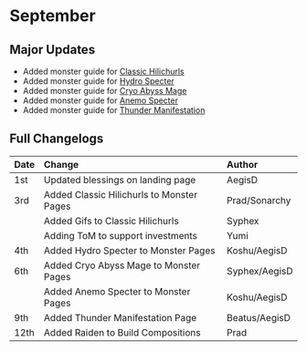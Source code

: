 # September

## Major Updates

* Added monster guide for [Classic Hilichurls](../../monsters/hilichurls/classic-hilichurls.md)
* Added monster guide for [Hydro Specter](../../monsters/specters/hydro-specter.md)
* Added monster guide for [Cryo Abyss Mage](../../monsters/abyss-order/cryo-abyss-mage.md)
* Added monster guide for [Anemo Specter](../../monsters/specters/anemo-specter.md)
* Added monster guide for [Thunder Manifestation](../../monsters/elites/thunder-manifestation.md)

## Full Changelogs

| Date | Change | Author |
| :--- | :--- | :--- |
| 1st | Updated blessings on landing page | AegisD |
| 3rd | Added Classic Hilichurls to Monster Pages | Prad/Sonarchy |
|  | Added Gifs to Classic Hilichurls | Syphex |
|  | Adding ToM to support investments | Yumi |
| 4th | Added Hydro Specter to Monster Pages | Koshu/AegisD |
| 6th | Added Cryo Abyss Mage to Monster Pages | Syphex/AegisD |
|  | Added Anemo Specter to Monster Pages | Koshu/AegisD |
| 9th | Added Thunder Manifestation Page | Beatus/AegisD |
| 12th | Added Raiden to Build Compositions | Prad |



